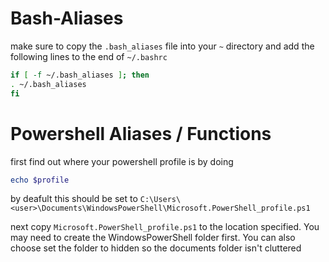 # Bash-Aliases

make sure to copy the `.bash_aliases` file into your `~` directory and add the following lines to the end of `~/.bashrc`

```bash
if [ -f ~/.bash_aliases ]; then
. ~/.bash_aliases
fi
```

# Powershell Aliases / Functions

first find out where your powershell profile is by doing

```powershell
echo $profile
```

by deafult this should be set to `C:\Users\<user>\Documents\WindowsPowerShell\Microsoft.PowerShell_profile.ps1`

next copy `Microsoft.PowerShell_profile.ps1` to the location specified. You may need to create the WindowsPowerShell folder first. You can also choose set the folder to hidden so the documents folder isn't cluttered